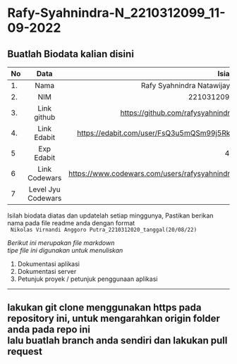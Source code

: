 # Rafy-Syahnindra-N_2210312099_11-09-2022
**Buatlah Biodata kalian disini** <br />
----------------------------------------
|No | Data  | Isian|
|---|:-------:|------:|
|1. |Nama     | Rafy Syahnindra Natawijaya |
|2.| NIM        | 2210312099 |
|3. |Link github | https://github.com/rafysyahnindra |
|4.| Link Edabit | https://edabit.com/user/FsQ3u5mQSm99j5Rkx |
|5|Exp Edabit   | 40  |
|6| Link Codewars|  https://www.codewars.com/users/rafysyahnindra  |
|7| Level Jyu Codewars| 8 |

Isilah biodata diatas dan updatelah setiap minggunya,
Pastikan berikan nama pada file readme anda dengan format <br/>
`
Nikolas Virnandi Anggoro Putra_2210312020_tanggal(20/08/22)` 

*Berikut ini merupakan file markdown <br/> tipe file ini digunakan untuk menuliskan*
1. Dokumentasi aplikasi
2. Dokumentasi server
3. Petunjuk proyek / petunjuk penggunaan aplikasi
----
**lakukan git clone menggunakan https pada repository ini, untuk mengarahkan origin folder anda pada repo ini<br/> lalu buatlah branch anda sendiri dan lakukan pull request**
----
